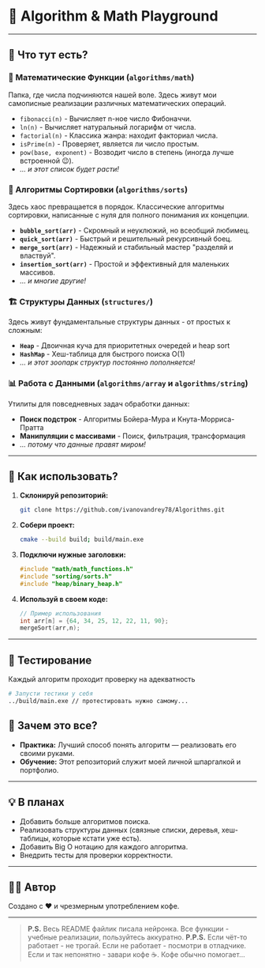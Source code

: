# 🧠 Algorithm & Math Playground

---

## 📁 Что тут есть?

### 🔢 Математические Функции (`algorithms/math`)
Папка, где числа подчиняются нашей воле. Здесь живут мои самописные реализации различных математических операций.

*   `fibonacci(n)` - Вычисляет n-ное число Фибоначчи.
*   `ln(n)` - Вычисляет натуральный логарифм от числа.
*   `factorial(n)` - Классика жанра: находит факториал числа.
*   `isPrime(n)` - Проверяет, является ли число простым.
*   `pow(base, exponent)` - Возводит число в степень (иногда лучше встроенной 😉).
*   *... и этот список будет расти!*

### 🔄 Алгоритмы Сортировки (`algorithms/sorts`)
Здесь хаос превращается в порядок. Классические алгоритмы сортировки, написанные с нуля для полного понимания их концепции.

*   **`bubble_sort(arr)`** - Скромный и неуклюжий, но всеобщий любимец.
*   **`quick_sort(arr)`** - Быстрый и решительный рекурсивный боец.
*   **`merge_sort(arr)`** - Надежный и стабильный мастер "разделяй и властвуй".
*   **`insertion_sort(arr)`** - Простой и эффективный для маленьких массивов.
*   *... и многие другие!*

### 🏗️ Структуры Данных (`structures/`)
Здесь живут фундаментальные структуры данных - от простых к сложным:

*   **`Heap`** - Двоичная куча для приоритетных очередей и heap sort
*   **`HashMap`** - Хеш-таблица для быстрого поиска O(1)
*   *... и этот зоопарк структур постоянно пополняется!*

### 📊 Работа с Данными (`algorithms/array` и `algorithms/string`)
Утилиты для повседневных задач обработки данных:

*   **Поиск подстрок** - Алгоритмы Бойера-Мура и Кнута-Морриса-Пратта
*   **Манипуляции с массивами** - Поиск, фильтрация, трансформация
*   *... потому что данные правят миром!*

---

## 🚀 Как использовать?

1.  **Склонируй репозиторий:**
    ```bash
    git clone https://github.com/ivanovandrey78/Algorithms.git
    ```
2.  **Собери проект:**
    ```bash
    cmake --build build; build/main.exe
    ```
3.  **Подключи нужные заголовки:**
    ```cpp
    #include "math/math_functions.h"
    #include "sorting/sorts.h" 
    #include "heap/binary_heap.h"
    ```
4.  **Используй в своем коде:**
    ```cpp
    // Пример использования
    int arr[n] = {64, 34, 25, 12, 22, 11, 90};
    mergeSort(arr,n);
    
    ```

---

## 🧪 Тестирование
Каждый алгоритм проходит проверку на адекватность
```bash
# Запусти тестики у себя
../build/main.exe // протестировать нужно самому...
```

## 🤔 Зачем это все?

*   **Практика:** Лучший способ понять алгоритм — реализовать его своими руками.
*   **Обучение:** Этот репозиторий служит моей личной шпаргалкой и портфолио.

---

## 💡 В планах

*   Добавить больше алгоритмов поиска.
*   Реализовать структуры данных (связные списки, деревья, хеш-таблицы, которые кстати уже есть). 
*   Добавить Big O нотацию для каждого алгоритма.
*   Внедрить тесты для проверки корректности.

---

## 👨‍💻 Автор

Создано с ❤️ и чрезмерным употреблением кофе.

---

> **P.S.** Весь README файлик писала нейронка. Все функции - учебные реализации, пользуйтесь аккуратно. 
> **P.P.S.** Если чёт-то работает - не трогай. Если не работает - посмотри в отладчике. Если и так непонятно - завари кофе ☕. Кофе обычно помогает...